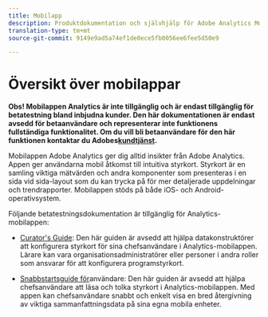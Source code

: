 ```yaml
---
title: Mobilapp
description: Produktdokumentation och självhjälp för Adobe Analytics Mobile App
translation-type: tm+mt
source-git-commit: 9149e9ad5a74ef1de0ece5fb0056ee6fee5d50e9

---
```



# Översikt över mobilappar

**Obs! Mobilappen Analytics är inte tillgänglig och är endast tillgänglig för betatestning bland inbjudna kunder. Den här dokumentationen är endast avsedd för betaanvändare och representerar inte funktionens fullständiga funktionalitet. Om du vill bli betaanvändare för den här funktionen kontaktar du Adobes[kundtjänst](https://helpx.adobe.com/contact/enterprise-support.ec.html).**

Mobilappen Adobe Analytics ger dig alltid insikter från Adobe Analytics.  Appen ger användarna mobil åtkomst till intuitiva styrkort. Styrkort är en samling viktiga mätvärden och andra komponenter som presenteras i en sida vid sida-layout som du kan trycka på för mer detaljerade uppdelningar och trendrapporter. Mobilappen stöds på både iOS- och Android-operativsystem.

Följande betatestningsdokumentation är tillgänglig för Analytics-mobilappen:

* [Curator&#39;s Guide](https://docs.adobe.com/content/help/en/analytics/analyze/mobapp/curator.html): Den här guiden är avsedd att hjälpa datakonstruktörer att konfigurera styrkort för sina chefsanvändare i Analytics-mobilappen. Lärare kan vara organisationsadministratörer eller personer i andra roller som ansvarar för att konfigurera programstyrkort.

* [Snabbstartsguide för](https://docs.adobe.com/content/help/en/analytics/analyze/mobapp/executive.html)användare: Den här guiden är avsedd att hjälpa chefsanvändare att läsa och tolka styrkort i Analytics-mobilappen. Med appen kan chefsanvändare snabbt och enkelt visa en bred återgivning av viktiga sammanfattningsdata på sina egna mobila enheter.
